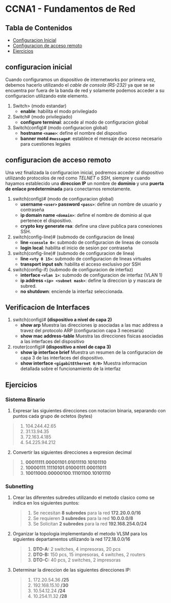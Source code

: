 # CCNA1 - Fundamentos de Red
## Tabla de Contenidos
* [Configuracion Inicial](#configuracion-inicial)
* [Configuracion de acceso remoto](#configuracion-de-acceso-remoto)
* [Ejercicios](#ejercicios)

## configuracion inicial
Cuando configuramos un dispositivo de internetworks por primera vez, debemos hacerlo utilizando el *cable de consola (RS-232)* ya que se se encuentra por fuera de la banda de red y solamente podemos acceder a su configuracion utilizando este elemento.

1. Switch> (modo estandar)
	* __enable__: habilita el modo privilegiado
2. Switch# (modo privilegiado)
	* __configure terminal__: accede al modo de configuracion global
3. Switch(config)# (modo configuracion global)
	* __hostname `<name>`__: define el nombre del dispositivo
	* __banner motd `#message#`__: establece el mensaje de acceso necesario para cuestiones legales

## configuracion de acceso remoto
Una vez finalizada la configuracion inicial, podremos acceder al dispositivo utilizando protocolos de red como _TELNET_ o _SSH_, siempre y cuando hayamos establecido una __direccion IP__ un nombre de __dominio__ y una __puerta de enlace predeterminada__ para conectarnos remotamente.

1. switch(config)# (modo de configuracion global)
	* __username `<user>` password `<pass>`__: define un nombre de usuario y contraseña
	* __ip domain name `<domain>`__: define el nombre de dominio al que pertenece el dispositivo.
	* __crypto key generate rsa__: define una clave publica para conexiones SSH.
2. switch(config-line)# (submodo de configuracion de linea)
	* __line `<console 0>`__: submodo de configuracion de lineas de consola
	* __login local__: habilita el inicio de sesion por contraseña
3. switch(config-line)# (submodo de configuracion de linea)
	* __line `<vty 0 15>`__: submodo de configuracion de lineas virtuales
	* __transport input ssh__: habilita el acceso exclusivo por SSH
4. switch(config-if) (submodo de configuracion de interfaz)
	* __interface `<vlan 1>`__: submodo de configuracion de interfaz (VLAN 1)
	* __ip address `<ip> <subnet mask>`__: define la direccion ip y mascara de subred.
	* __no shutdown__: enciende la interfaz seleccionada.

## Verificacion de Interfaces
1. switch(config)# __(dispositivo a nivel de capa 2)__
	* __show arp__ Muestra las direcciones ip asociadas a las mac address a travez del protocolo ARP (configuracion capa 3 necesaria)
	* __show mac address-table__ Muestra las direcciones fisicas asociadas a las interfaces del dispositivo
2. router(config)# __(dispositivo a nivel de capa 3)__
	* __show ip interface brief__ Muestra un resumen de la configuracion de capa 3 de las interfaces del dispositivo.
	* __show interface `<gigabitEthernet 0/0>`__ Muestra informacion detallada sobre el funcionamiento de la interfaz

## Ejercicios
### Sistema Binario
1. Expresar las siguientes direcciones con notacion binaria, separando con puntos cada grupo de octetos (bytes)
>	1. 104.244.42.65
>	1. 31.13.94.35
>	1. 72.163.4.185
>	1. 54.225.94.212

2. Convertir las siguientes direcciones a expresion decimal
>	1. **00011111**.**00001101**.**01011110**.**10101110**
>	1. **10000111**.**11110101**.**01000111**.**00011011**
>	1. **10011000**.**00000100**.**11101100**.**10101110**

### Subnetting

1. Crear las diferentes subredes utilizando el metodo clasico como se indica en los siguientes puntos:
	>	1. Se necesitan **8 subredes** para la red **172.20.0.0/16**
	>	1. Se requieren **3 subredes** para la red **10.0.0.0/8**
	>	1. Se Solicitan **2 subredes** para la red **192.168.254.0/24**

1. Organizar la topologia implementando el metodo VLSM para los siguientes departamentos utilizando la red 172.18.0.0/16
	>	1. __DTO-A:__ 2 switches, 4 impresoras, 20 pcs
	>	1. __DTO-B:__ 150 pcs, 15 impresoras, 4 switches, 2 routers
	>	1. __DTO-C:__ 40 pcs, 2 switches, 2 impresoras

1. Determinar la direccion de las siguientes direcciones IP:
	> 1. 172.20.54.36 **/25**
	> 1. 192.168.15.10 **/30**
	> 1. 10.54.12.24 **/24**
	> 1. 10.254.11.32 **/28**
